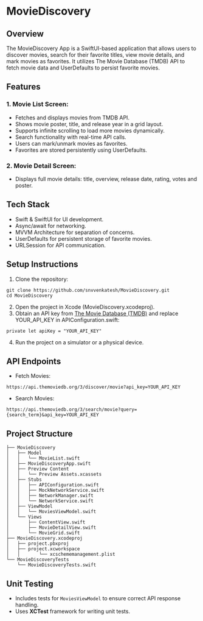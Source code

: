 
# MovieDiscovery

## Overview

The MovieDiscovery App is a SwiftUI-based application that allows users to discover movies, search for their favorite titles, view movie details, and mark movies as favorites. It utilizes The Movie Database (TMDB) API to fetch movie data and UserDefaults to persist favorite movies.

## Features
### 1. Movie List Screen:
* Fetches and displays movies from TMDB API.
* Shows movie poster, title, and release year in a grid layout.
* Supports infinite scrolling to load more movies dynamically.
* Search functionality with real-time API calls.
* Users can mark/unmark movies as favorites.
* Favorites are stored persistently using UserDefaults.

### 2. Movie Detail Screen:
* Displays full movie details: title, overview, release date, rating, votes and poster.

## Tech Stack
* Swift & SwiftUI for UI development.
* Async/await for networking.
* MVVM Architecture for separation of concerns.
* UserDefaults for persistent storage of favorite movies.
* URLSession for API communication.

## Setup Instructions
1. Clone the repository:
```
git clone https://github.com/snvvenkatesh/MovieDiscovery.git
cd MovieDiscovery
```
2. Open the project in Xcode (MovieDiscovery.xcodeproj).
3. Obtain an API key from [The Movie Database (TMDB)](https://www.themoviedb.org/settings/api) and replace YOUR_API_KEY in APIConfiguration.swift:
``` 
private let apiKey = "YOUR_API_KEY"
```
4. Run the project on a simulator or a physical device.


## API Endpoints
* Fetch Movies:
``` 
https://api.themoviedb.org/3/discover/movie?api_key=YOUR_API_KEY
``` 
* Search Movies:
```
https://api.themoviedb.org/3/search/movie?query={search_term}&api_key=YOUR_API_KEY
```

## Project Structure
```
├── MovieDiscovery
│   ├── Model
│   │   └── MovieList.swift
│   ├── MovieDiscoveryApp.swift
│   ├── Preview Content
│   │   └── Preview Assets.xcassets
│   ├── Stubs
│   │   ├── APIConfiguration.swift
│   │   ├── MockNetworkService.swift
│   │   ├── NetworkManager.swift
│   │   └── NetworkService.swift
│   ├── ViewModel
│   │   └── MoviesViewModel.swift
│   └── Views
│       ├── ContentView.swift
│       ├── MovieDetailView.swift
│       └── MovieGrid.swift
├── MovieDiscovery.xcodeproj
│   ├── project.pbxproj
│   ├── project.xcworkspace
│   │       └── xcschememanagement.plist
└── MovieDiscoveryTests
    └── MovieDiscoveryTests.swift
```

## Unit Testing

- Includes tests for `MoviesViewModel` to ensure correct API response handling.
- Uses **XCTest** framework for writing unit tests.






